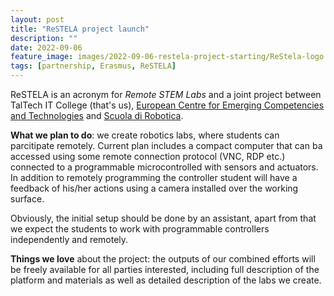```yaml
---
layout: post
title: "ReSTELA project launch"
description: ""
date: 2022-09-06
feature_image: images/2022-09-06-restela-project-starting/ReStela-logo.jpg
tags: [partnership, Erasmus, ReSTELA]
---
```


ReSTELA is an acronym for *Remote STEM Labs* and a joint project between TalTech IT College (that's us), [European Centre for Emerging Competencies and Technologies](https://ecect.eu/) and [Scuola di Robotica](https://www.scuoladirobotica.it/en/home-eng/).

**What we plan to do**: we create robotics labs, where students can parcitipate remotely. Current plan includes a compact computer that can ba accessed using some remote connection protocol (VNC, RDP etc.) connected to a programmable microcontrolled with sensors and actuators. In addition to remotely programming the controller student will have a feedback of his/her actions using a camera installed over the working surface.

Obviously, the initial setup should be done by an assistant, apart from that we expect the students to work with programmable controllers independently and remotely.

**Things we love** about the project: the outputs of our combined efforts will be freely available for all parties interested, including full description of the platform and materials as well as detailed description of the labs we create.

